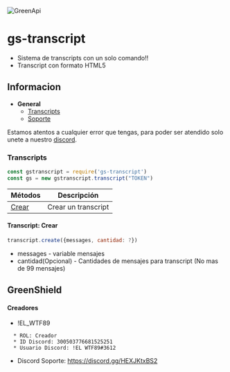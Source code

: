 ![GreenApi](https://i.imgur.com/L1xnm3J.png)
# gs-transcript

  - Sistema de transcripts con un solo comando!!
  - Transcript con formato HTML5


## Informacion

* **General**
  * [Transcripts](#transcripts)
  * [Soporte](#soporte)

 

Estamos atentos a cualquier error que tengas, para poder ser atendido solo unete a nuestro [discord]( https://discord.gg/HEXJKtxBS2).

<a name="transcripts" />

### Transcripts

```js
const gstranscript = require('gs-transcript')
const gs = new gstranscript.transcript("TOKEN")
```

| Métodos | Descripción |
| ------ | ------ |
| [Crear](#crear-transcript) | Crear un transcript

<a name="crear-transcript" />

#### Transcript: Crear

```js
transcript.create({messages, cantidad: ?})
```
* messages - variable mensajes
* cantidad(Opcional) - Cantidades de mensajes para transcript (No mas de 99 mensajes)

## GreenShield

<a name="soporte" />

#### Creadores
 * !EL_WTF89
  ```
    * ROL: Creador
    * ID Discord: 300503776681525251
    * Usuario Discord: !EL WTF89#3612
  ```
  
  * Discord Soporte: https://discord.gg/HEXJKtxBS2
